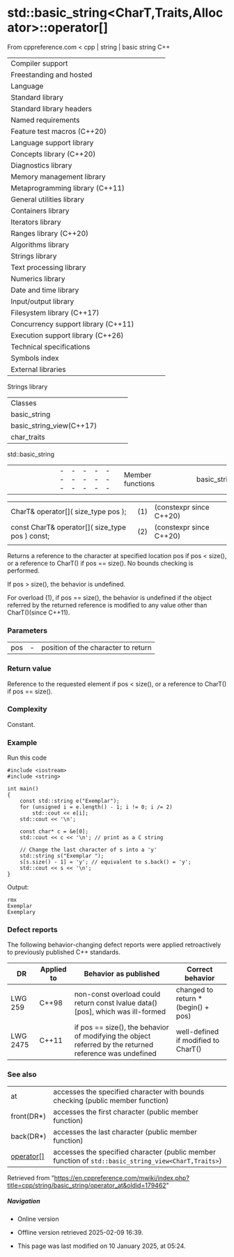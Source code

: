 # std::basic_string<CharT,Traits,Allocator>::operator[]

From cppreference.com
< cpp‎ | string‎ | basic string
C++

|  |  |  |  |  |
| --- | --- | --- | --- | --- |
| Compiler support | | | | |
| Freestanding and hosted | | | | |
| Language | | | | |
| Standard library | | | | |
| Standard library headers | | | | |
| Named requirements | | | | |
| Feature test macros (C++20) | | | | |
| Language support library | | | | |
| Concepts library (C++20) | | | | |
| Diagnostics library | | | | |
| Memory management library | | | | |
| Metaprogramming library (C++11) | | | | |
| General utilities library | | | | |
| Containers library | | | | |
| Iterators library | | | | |
| Ranges library (C++20) | | | | |
| Algorithms library | | | | |
| Strings library | | | | |
| Text processing library | | | | |
| Numerics library | | | | |
| Date and time library | | | | |
| Input/output library | | | | |
| Filesystem library (C++17) | | | | |
| Concurrency support library (C++11) | | | | |
| Execution support library (C++26) | | | | |
| Technical specifications | | | | |
| Symbols index | | | | |
| External libraries | | | | |

Strings library

|  |  |  |  |  |
| --- | --- | --- | --- | --- |
| Classes | | | | |
| basic_string | | | | |
| basic_string_view(C++17) | | | | |
| char_traits | | | | |

std::basic_string

|  |  |  |  |  |  |  |  |  |  |  |  |  |  |  |  |  |  |  |  |  |  |  |  |  |  |  |  |  |  |  |  |  |  |  |  |  |  |  |  |  |  |  |  |  |  |  |  |  |  |  |  |  |  |  |  |  |  |  |  |  |  |  |  |  |  |  |  |  |  |  |  |  |  |  |  |  |  |  |  |  |  |  |  |  |  |  |  |  |  |  |  |  |  |  |  |  |  |  |  |  |  |  |  |  |  |  |  |  |  |  |  |  |  |  |  |  |  |  |  |  |  |  |  |  |  |  |  |  |  |  |  |  |  |  |  |  |  |  |  |  |  |  |  |  |  |  |  |  |  |  |  |  |  |  |  |  |  |  |  |  |  |  |  |  |  |  |  |  |  |  |  |  |  |  |  |  |  |  |  |  |  |  |  |  |  |  |  |  |  |  |  |  |  |  |  |  |  |  |  |  |  |  |  |  |  |  |  |  |  |  |  |  |  |  |  |  |  |  |  |  |  |  |  |  |  |  |  |  |  |  |  |  |  |  |  |  |  |  |  |  |  |  |  |  |  |  |  |  |  |  |  |  |  |  |  |  |  |  |  |  |  |  |  |  |  |  |  |  |  |  |  |  |  |  |  |  |  |  |  |  |  |  |  |  |  |  |  |  |  |  |  |  |  |  |  |  |  |  |  |  |  |  |  |  |  |  |  |  |  |  |  |  |  |  |  |  |  |  |  |  |  |  |  |  |  |  |  |  |  |  |  |  |  |  |  |  |  |  |  |  |  |  |  |  |  |  |  |  |  |  |  |  |  |  |  |  |  |  |  |  |  |  |  |  |  |  |  |  |  |  |  |  |  |  |  |  |  |  |  |  |  |  |  |  |  |  |  |  |  |  |  |  |  |  |
| --- | --- | --- | --- | --- | --- | --- | --- | --- | --- | --- | --- | --- | --- | --- | --- | --- | --- | --- | --- | --- | --- | --- | --- | --- | --- | --- | --- | --- | --- | --- | --- | --- | --- | --- | --- | --- | --- | --- | --- | --- | --- | --- | --- | --- | --- | --- | --- | --- | --- | --- | --- | --- | --- | --- | --- | --- | --- | --- | --- | --- | --- | --- | --- | --- | --- | --- | --- | --- | --- | --- | --- | --- | --- | --- | --- | --- | --- | --- | --- | --- | --- | --- | --- | --- | --- | --- | --- | --- | --- | --- | --- | --- | --- | --- | --- | --- | --- | --- | --- | --- | --- | --- | --- | --- | --- | --- | --- | --- | --- | --- | --- | --- | --- | --- | --- | --- | --- | --- | --- | --- | --- | --- | --- | --- | --- | --- | --- | --- | --- | --- | --- | --- | --- | --- | --- | --- | --- | --- | --- | --- | --- | --- | --- | --- | --- | --- | --- | --- | --- | --- | --- | --- | --- | --- | --- | --- | --- | --- | --- | --- | --- | --- | --- | --- | --- | --- | --- | --- | --- | --- | --- | --- | --- | --- | --- | --- | --- | --- | --- | --- | --- | --- | --- | --- | --- | --- | --- | --- | --- | --- | --- | --- | --- | --- | --- | --- | --- | --- | --- | --- | --- | --- | --- | --- | --- | --- | --- | --- | --- | --- | --- | --- | --- | --- | --- | --- | --- | --- | --- | --- | --- | --- | --- | --- | --- | --- | --- | --- | --- | --- | --- | --- | --- | --- | --- | --- | --- | --- | --- | --- | --- | --- | --- | --- | --- | --- | --- | --- | --- | --- | --- | --- | --- | --- | --- | --- | --- | --- | --- | --- | --- | --- | --- | --- | --- | --- | --- | --- | --- | --- | --- | --- | --- | --- | --- | --- | --- | --- | --- | --- | --- | --- | --- | --- | --- | --- | --- | --- | --- | --- | --- | --- | --- | --- | --- | --- | --- | --- | --- | --- | --- | --- | --- | --- | --- | --- | --- | --- | --- | --- | --- | --- | --- | --- | --- | --- | --- | --- | --- | --- | --- | --- | --- | --- | --- | --- | --- | --- | --- | --- | --- | --- | --- | --- | --- | --- | --- | --- | --- | --- | --- | --- | --- | --- | --- | --- | --- | --- | --- | --- | --- | --- | --- | --- | --- | --- | --- | --- | --- | --- | --- | --- | --- | --- | --- | --- | --- | --- | --- | --- | --- | --- | --- | --- | --- | --- | --- | --- | --- | --- | --- | --- | --- | --- | --- | --- | --- | --- | --- | --- | --- | --- | --- | --- |
| |  |  |  |  |  | | --- | --- | --- | --- | --- | | Member functions | | | | | | basic_string::basic_string | | | | | | basic_string::~basic_string | | | | | | basic_string::operator= | | | | | | basic_string::assign | | | | | | basic_string::assign_range(C++23) | | | | | | basic_string::get_allocator | | | | | | Element access | | | | | | basic_string::at | | | | | | ****basic_string::operator[]**** | | | | | | basic_string::front(DR\*) | | | | | | basic_string::back(DR\*) | | | | | | basic_string::data | | | | | | basic_string::c_str | | | | | | basic_string::operator  basic_string_view(C++17) | | | | | | Iterators | | | | | | basic_string::beginbasic_string::cbegin(C++11) | | | | | | basic_string::endbasic_string::cend(C++11) | | | | | | basic_string::rbeginbasic_string::crbegin(C++11) | | | | | | basic_string::rendbasic_string::crend(C++11) | | | | | | Search | | | | | | basic_string::find | | | | | | basic_string::rfind | | | | | | basic_string::find_first_of | | | | | | basic_string::find_first_not_of | | | | | | basic_string::find_last_of | | | | | | basic_string::find_last_not_of | | | | | | |  |  |  |  |  | | --- | --- | --- | --- | --- | | Modifiers | | | | | | basic_string::clear | | | | | | basic_string::insert | | | | | | basic_string::insert_range(C++23) | | | | | | basic_string::erase | | | | | | basic_string::push_back | | | | | | basic_string::pop_back(DR\*) | | | | | | basic_string::append | | | | | | basic_string::append_range(C++23) | | | | | | basic_string::operator+= | | | | | | basic_string::replace | | | | | | basic_string::replace_with_range(C++23) | | | | | | basic_string::copy | | | | | | basic_string::resize | | | | | | basic_string::resize_and_overwrite(C++23) | | | | | | basic_string::swap | | | | | | Capacity | | | | | | basic_string::empty | | | | | | basic_string::sizebasic_string::length | | | | | | basic_string::max_size | | | | | | basic_string::reserve | | | | | | basic_string::capacity | | | | | | basic_string::shrink_to_fit(DR\*) | | | | | | Operations | | | | | | basic_string::compare | | | | | | basic_string::starts_with(C++20) | | | | | | basic_string::ends_with(C++20) | | | | | | basic_string::contains(C++23) | | | | | | basic_string::substr | | | | | | |  |  |  |  |  | | --- | --- | --- | --- | --- | | Constants | | | | | | basic_string::npos | | | | | | Non-member functions | | | | | | operator+ | | | | | | swap(std::basic_string) | | | | | | erase(std::basic_string)erase_if(std::basic_string)(C++20)(C++20) | | | | | | I/O | | | | | | operator<<operator>> | | | | | | getline | | | | | | Comparison | | | | | | operator==operator!=operator<operator>operator<=operator>=operator<=>(until C++20)(until C++20)(until C++20)(until C++20)(until C++20)(C++20) | | | | | | Numeric conversions | | | | | | |  |  |  |  |  | | --- | --- | --- | --- | --- | | stoistolstoll(C++11)(C++11)(C++11) | | | | | | stoulstoull(C++11)(C++11) | | | | | | |  |  |  |  |  | | --- | --- | --- | --- | --- | | stofstodstold(C++11)(C++11)(C++11) | | | | | | to_string(C++11) | | | | | | to_wstring(C++11) | | | | | | | Literals | | | | | | operator""s(C++14) | | | | | | Helper classes | | | | | | hash<std::basic_string>(C++11) | | | | | | Deduction guides (C++17) | | | | | |

|  |  |  |
| --- | --- | --- |
| CharT& operator[]( size_type pos ); | (1) | (constexpr since C++20) |
| const CharT& operator[]( size_type pos ) const; | (2) | (constexpr since C++20) |
|  |  |  |

Returns a reference to the character at specified location pos if pos < size(), or a reference to CharT() if pos == size(). No bounds checking is performed.

If pos > size(), the behavior is undefined.

For overload (1), if pos == size(), the behavior is undefined if the object referred by the returned reference is modified to any value other than CharT()(since C++11).

### Parameters

|  |  |  |
| --- | --- | --- |
| pos | - | position of the character to return |

### Return value

Reference to the requested element if pos < size(), or a reference to CharT() if pos == size().

### Complexity

Constant.

### Example

Run this code

```
#include <iostream>
#include <string>
 
int main()
{
    const std::string e("Exemplar");
    for (unsigned i = e.length() - 1; i != 0; i /= 2)
        std::cout << e[i];
    std::cout << '\n';
 
    const char* c = &e[0];
    std::cout << c << '\n'; // print as a C string
 
    // Change the last character of s into a 'y'
    std::string s("Exemplar ");
    s[s.size() - 1] = 'y'; // equivalent to s.back() = 'y';
    std::cout << s << '\n';
}

```

Output:

```
rmx
Exemplar
Exemplary

```

### Defect reports

The following behavior-changing defect reports were applied retroactively to previously published C++ standards.

| DR | Applied to | Behavior as published | Correct behavior |
| --- | --- | --- | --- |
| LWG 259 | C++98 | non-const overload could return const lvalue data()[pos], which was ill-formed | changed to return \*(begin() + pos) |
| LWG 2475 | C++11 | if pos == size(), the behavior of modifying the object referred by the returned reference was undefined | well-defined if modified to CharT() |

### See also

|  |  |
| --- | --- |
| at | accesses the specified character with bounds checking   (public member function) |
| front(DR\*) | accesses the first character   (public member function) |
| back(DR\*) | accesses the last character   (public member function) |
| [operator[]](../basic_string_view/operator_at.html "cpp/string/basic string view/operator at") | accesses the specified character   (public member function of `std::basic_string_view<CharT,Traits>`) |

Retrieved from "<https://en.cppreference.com/mwiki/index.php?title=cpp/string/basic_string/operator_at&oldid=179462>"

##### Navigation

- Online version
- Offline version retrieved 2025-02-09 16:39.

- This page was last modified on 10 January 2025, at 05:24.